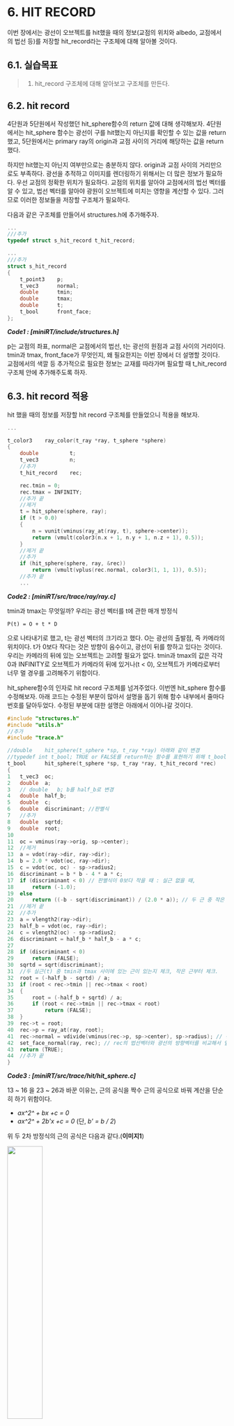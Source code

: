 # 6. HIT RECORD

이번 장에서는 광선이 오브젝트를 hit했을 때의 정보(교점의 위치와 albedo, 교점에서의 법선 등)를 저장할 hit_record라는 구조체에 대해 알아볼 것이다.

## 6.1. 실습목표
>
> 1. hit_record 구조체에 대해 알아보고 구조체를 만든다.
>

## 6.2. hit record

4단원과 5단원에서 작성했던 hit_sphere함수의 return 값에 대해 생각해보자. 4단원에서는 hit_sphere 함수는 광선이 구를 hit했는지 아닌지를 확인할 수 있는 값을 return 했고, 5단원에서는 primary ray의 origin과 교점 사이의 거리에 해당하는 값을 return 했다.

하지만 hit했는지 아닌지 여부만으로는 충분하지 않다. origin과 교점 사이의 거리만으로도 부족하다. 광선을 추적하고 이미지를 렌더링하기 위해서는 더 많은 정보가 필요하다. 우선 교점의 정확한 위치가 필요하다. 교점의 위치를 알아야 교점에서의 법선 벡터를 알 수 있고, 법선 벡터를 알아야 광원이 오브젝트에 미치는 영향을 계산할 수 있다. 그러므로 이러한 정보들을 저장할 구조체가 필요하다.

다음과 같은 구조체를 만들어서 structures.h에 추가해주자.
```c
...
///추가
typedef struct s_hit_record t_hit_record;

...
///추가
struct s_hit_record
{
	t_point3	p;
	t_vec3		normal;
	double		tmin;
	double		tmax;
	double		t;
	t_bool		front_face;
};
```

***Code1 : [miniRT/include/structures.h]***

p는 교점의 좌표, normal은 교점에서의 법선, t는 광선의 원점과 교점 사이의 거리이다. tmin과 tmax, front_face가 무엇인지, 왜 필요한지는 이번 장에서 더 설명할 것이다. 교점에서의 색깔 등 추가적으로 필요한 정보는 교재를 따라가며 필요할 때 t_hit_record 구조체 안에 추가해주도록 하자.

## 6.3. hit record 적용

hit 했을 때의 정보를 저장할 hit record 구조체를 만들었으니 적용을 해보자.

```c
...

t_color3	ray_color(t_ray *ray, t_sphere *sphere)
{
	double			t;
	t_vec3			n;
	//추가
	t_hit_record	rec;

	rec.tmin = 0;
	rec.tmax = INFINITY;
	//추가 끝
	//제거
	t = hit_sphere(sphere, ray);
	if (t > 0.0)
	{
		n = vunit(vminus(ray_at(ray, t), sphere->center));
		return (vmult(color3(n.x + 1, n.y + 1, n.z + 1), 0.5));
	}
	//제거 끝
	//추가
	if (hit_sphere(sphere, ray, &rec))
		return (vmult(vplus(rec.normal, color3(1, 1, 1)), 0.5));
	//추가 끝
	...
```

***Code2 : [miniRT/src/trace/ray/ray.c]***

tmin과 tmax는 무엇일까? 우리는 광선 벡터를 t에 관한 매개 방정식

`P(t) = O + t * D`

으로 나타내기로 했고, t는 광선 벡터의 크기라고 했다. O는 광선의 출발점, 즉 카메라의 위치이다. t가 0보다 작다는 것은 방향이 음수이고, 광선이 뒤를 향하고 있다는 것이다. 우리는 카메라의 뒤에 있는 오브젝트는 고려할 필요가 없다. tmin과 tmax의 값은 각각 0과 INFINITY로 오브젝트가 카메라의 뒤에 있거나(t < 0), 오브젝트가 카메라로부터 너무 멀 경우를 고려해주기 위함이다.

hit_sphere함수의 인자로 hit record 구조체를 넘겨주었다. 이번엔 hit_sphere 함수를 수정해보자. 아래 코드는 수정된 부분이 많아서 설명을 돕기 위해 함수 내부에서 줄마다 번호를 달아두었다. 수정된 부분에 대한 설명은 아래에서 이어나갈 것이다.

```c
#include "structures.h"
#include "utils.h"
//추가
#include "trace.h"

//double	hit_sphere(t_sphere *sp, t_ray *ray) 아래와 같이 변경
//typedef int t_bool; TRUE or FALSE를 return하는 함수를 표현하기 위해 t_bool 사용
t_bool		hit_sphere(t_sphere *sp, t_ray *ray, t_hit_record *rec)
{
1	t_vec3	oc;
2	double	a;
3	// double	b; b를 half_b로 변경
4	double	half_b;
5	double	c;
6	double	discriminant; //판별식
7	//추가
8	double	sqrtd;
9	double	root;
10
11	oc = vminus(ray->orig, sp->center);
12	//제거
13	a = vdot(ray->dir, ray->dir);
14	b = 2.0 * vdot(oc, ray->dir);
15	c = vdot(oc, oc) - sp->radius2;
16	discriminant = b * b - 4 * a * c;
17	if (discriminant < 0) // 판별식이 0보다 작을 때 : 실근 없을 때,
18		return (-1.0);
19	else
20		return ((-b - sqrt(discriminant)) / (2.0 * a)); // 두 근 중 작은 근
21	//제거 끝
22	//추가
23	a = vlength2(ray->dir);
23	half_b = vdot(oc, ray->dir);
24	c = vlength2(oc) - sp->radius2;
26	discriminant = half_b * half_b - a * c;
27
28	if (discriminant < 0)
29		return (FALSE);
30	sqrtd = sqrt(discriminant);
31	//두 실근(t) 중 tmin과 tmax 사이에 있는 근이 있는지 체크, 작은 근부터 체크.
32	root = (-half_b - sqrtd) / a;
33	if (root < rec->tmin || rec->tmax < root)
34	{
35		root = (-half_b + sqrtd) / a;
36		if (root < rec->tmin || rec->tmax < root)
37			return (FALSE);
38	}
39	rec->t = root;
40	rec->p = ray_at(ray, root);
41	rec->normal = vdivide(vminus(rec->p, sp->center), sp->radius); // 정규화된 법선 벡터.
42	set_face_normal(ray, rec); // rec의 법선벡터와 광선의 방향벡터를 비교해서 앞면인지 뒷면인지 t_bool 값으로 저장.
43	return (TRUE);
44	//추가 끝
}
```

***Code3 : [miniRT/src/trace/hit/hit_sphere.c]***

13 ~ 16 을 23 ~ 26과 바꾼 이유는, 근의 공식을 짝수 근의 공식으로 바꿔 계산을 단순히 하기 위함이다.

- *ax^2^ + bx +c = 0*
- *ax^2^ + 2b'x +c = 0* 
(단, *b' = b / 2*)

위 두 2차 방정식의 근의 공식은 다음과 같다.(**이미지1**)

<img src = "./images/6_image1_formula.png" width="40%">

**이미지1. 근의 공식, 짝수 근의 공식**

30번부터 38번줄을 추가해 준 이유를 살펴보자.
```c
30	sqrtd = sqrt(discriminant);
31	//두 실근(t) 중 tmin과 tmax 사이에 있는 근이 있는지 체크, 작은 근부터 체크.
32	root = (-half_b - sqrtd) / a; // 두 근(t) 중 작은 근(t)부터 고려.
33	if (root < rec->tmin || rec->tmax < root) 작은 t가 tmin보다 작거나 tmax보다 큰 경우
34	{
35		root = (-half_b + sqrtd) / a; 큰 근(t)가 tmin보다 작은지, tmax보다 큰지 체크.
36		if (root < rec->tmin || rec->tmax < root) 큰 근조차 tmin보다 작다면 hit하지 않은 것이므로 FALSE를 반환.
37			return (FALSE);
38	}
```

광선이 오브젝트를 관통한다면 두 개의 교점이 생길 것이고, 카메라에는 가까운 교점에 해당하는 부분만 보일 것이다. 그런데 왜 두 교점을 모두 고려해줬을까? 어떤 구가 카메라를 둘러싸고 있다고 생각해보자. 그럼 두 근 중 작은 근은 카메라의 뒤쪽에 있는 것이고, 두 근 중 큰 근이 카메라의 앞에 있게 될 것이다. 위와 같은 경우를 고려해주기 위해 두 근을 모두 확인하는 것이다.

```c
39	rec->t = root;
40	rec->p = ray_at(ray, root);
41	rec->normal = vdivide(vminus(rec->p, sp->center), sp->radius); // 정규화된 법선 벡터.
42	set_face_normal(ray, rec); // rec의 법선벡터와 광선의 방향벡터를 비교해서 앞면인지 뒷면인지 t_bool 값으로 저장.
43	return (TRUE);
```

39 ~ 41은 hit record 구조체인 rec에 필요한 정보들을 저장하는 것이다.

42의 set_face_normal(ray, rec)은 위에서 언급한, 구가 카메라를 둘러싸고 있는 경우를 고려하기 위함이다. 카메라가 구의 안쪽에 있다면 광선과 법선은 같은 방향을 향하게 될 것이다. 그러나 오브젝트와 광원 간의 상호작용을 계산하기 위해서는 법선과 광선이 항상 반대방향을 향하고 있어야 한다. 그러므로 법선이 광선을 반대 방향인지를 확인하는 함수를 추가했다.

```c
#include "trace.h"

void	set_face_normal(t_ray *r, t_hit_record *rec)
{
	// 광선의 방향벡터와 교점의 법선벡터의 내적이 음수이면 광선은 앞면(객체의)에 hit 한 것이다
	rec->front_face = vdot(r->dir, rec->normal) < 0;
	// 광선의 앞면에 hit 면 그대로 아니면 법선을 반대로 뒤집는다. (항상 광선 방향벡터와 법선 벡터를 반대인 상태로 사용하기위해)
	rec->normal = (rec->front_face) ? rec->normal : vmult(rec->normal, -1);
}
```

***Code4 : [miniRT/src/trace/hit/normal.c]***

지금까지 변경 또는 추가한 함수를 헤더 파일에 반영해주자.

```c
...
// trace/hit/
//double		hit_sphere(t_sphere *sp, t_ray *ray); 아래로 변경
t_bool		hit_sphere(t_sphere *sp, t_ray *ray, t_hit_record *rec);
void		set_face_normal(t_ray *r, t_hit_record *rec);

#endif
```
***Code5 : [miniRT/include/trace.h]***

코드 수정 후 출력 결과물은 05번과 같아야 한다. 혹시 결과가 다르다면 다르게 작성한 부분이 있는지 확인해보자. 다음 장에서는 한 광선이 여러개의 물체를 지나는 경우를 생각해보자.